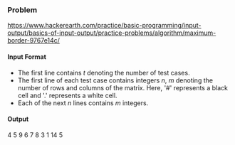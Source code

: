 ### Problem
https://www.hackerearth.com/practice/basic-programming/input-output/basics-of-input-output/practice-problems/algorithm/maximum-border-9767e14c/

#### Input Format
- The first line contains *t* denoting the number of test cases.
- The first line of each test case contains integers *n*, *m* denoting the number of rows and columns of the matrix. Here, '#' represents a black cell and '.' represents a white cell. 
- Each of the next *n* lines contains *m* integers.

#### Output
4
5
9
6
7
8
3
1
14
5